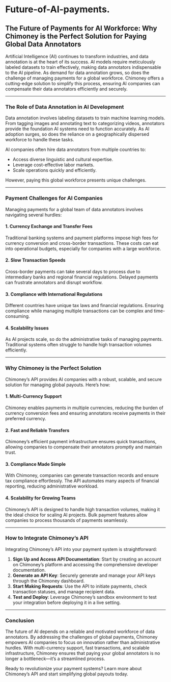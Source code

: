 # Future-of-AI-payments.

## The Future of Payments for AI Workforce: Why Chimoney is the Perfect Solution for Paying Global Data Annotators

Artificial Intelligence (AI) continues to transform industries, and data annotation is at the heart of its success. AI models require meticulously labeled datasets to train effectively, making data annotators indispensable to the AI pipeline. As demand for data annotation grows, so does the challenge of managing payments for a global workforce. Chimoney offers a cutting-edge solution to simplify this process, ensuring AI companies can compensate their data annotators efficiently and securely.

---

### The Role of Data Annotation in AI Development
Data annotation involves labeling datasets to train machine learning models. From tagging images and annotating text to categorizing videos, annotators provide the foundation AI systems need to function accurately. As AI adoption surges, so does the reliance on a geographically dispersed workforce to handle these tasks.

AI companies often hire data annotators from multiple countries to:
- Access diverse linguistic and cultural expertise.
- Leverage cost-effective labor markets.
- Scale operations quickly and efficiently.

However, paying this global workforce presents unique challenges.

---

### Payment Challenges for AI Companies
Managing payments for a global team of data annotators involves navigating several hurdles:

#### 1. **Currency Exchange and Transfer Fees**
Traditional banking systems and payment platforms impose high fees for currency conversion and cross-border transactions. These costs can eat into operational budgets, especially for companies with a large workforce.

#### 2. **Slow Transaction Speeds**
Cross-border payments can take several days to process due to intermediary banks and regional financial regulations. Delayed payments can frustrate annotators and disrupt workflow.

#### 3. **Compliance with International Regulations**
Different countries have unique tax laws and financial regulations. Ensuring compliance while managing multiple transactions can be complex and time-consuming.

#### 4. **Scalability Issues**
As AI projects scale, so do the administrative tasks of managing payments. Traditional systems often struggle to handle high transaction volumes efficiently.

---

### Why Chimoney is the Perfect Solution
Chimoney’s API provides AI companies with a robust, scalable, and secure solution for managing global payouts. Here’s how:

#### 1. **Multi-Currency Support**
Chimoney enables payments in multiple currencies, reducing the burden of currency conversion fees and ensuring annotators receive payments in their preferred currency.

#### 2. **Fast and Reliable Transfers**
Chimoney’s efficient payment infrastructure ensures quick transactions, allowing companies to compensate their annotators promptly and maintain trust.

#### 3. **Compliance Made Simple**
With Chimoney, companies can generate transaction records and ensure tax compliance effortlessly. The API automates many aspects of financial reporting, reducing administrative workload.

#### 4. **Scalability for Growing Teams**
Chimoney’s API is designed to handle high transaction volumes, making it the ideal choice for scaling AI projects. Bulk payment features allow companies to process thousands of payments seamlessly.

---

### How to Integrate Chimoney’s API
Integrating Chimoney’s API into your payment system is straightforward:
1. **Sign Up and Access API Documentation**: Start by creating an account on Chimoney’s platform and accessing the comprehensive developer documentation.
2. **Generate an API Key**: Securely generate and manage your API keys through the Chimoney dashboard.
3. **Start Making Requests**: Use the API to initiate payments, check transaction statuses, and manage recipient data.
4. **Test and Deploy**: Leverage Chimoney’s sandbox environment to test your integration before deploying it in a live setting.

---

### Conclusion
The future of AI depends on a reliable and motivated workforce of data annotators. By addressing the challenges of global payments, Chimoney empowers AI companies to focus on innovation rather than administrative hurdles. With multi-currency support, fast transactions, and scalable infrastructure, Chimoney ensures that paying your global annotators is no longer a bottleneck—it’s a streamlined process.

Ready to revolutionize your payment systems? Learn more about Chimoney’s API and start simplifying global payouts today.

